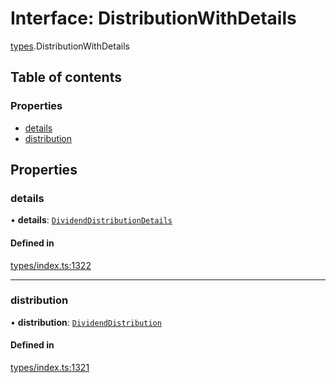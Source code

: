 # Interface: DistributionWithDetails

[types](../wiki/types).DistributionWithDetails

## Table of contents

### Properties

- [details](../wiki/types.DistributionWithDetails#details)
- [distribution](../wiki/types.DistributionWithDetails#distribution)

## Properties

### details

• **details**: [`DividendDistributionDetails`](../wiki/api.entities.DividendDistribution.types.DividendDistributionDetails)

#### Defined in

[types/index.ts:1322](https://github.com/PolymathNetwork/polymesh-sdk/blob/31dfa0dc/src/types/index.ts#L1322)

___

### distribution

• **distribution**: [`DividendDistribution`](../wiki/api.entities.DividendDistribution.DividendDistribution)

#### Defined in

[types/index.ts:1321](https://github.com/PolymathNetwork/polymesh-sdk/blob/31dfa0dc/src/types/index.ts#L1321)
